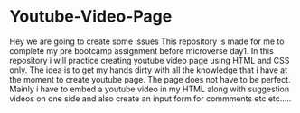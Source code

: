 # Youtube-Video-Page
Hey we are going to create some issues
This repository is made for me to complete my pre bootcamp assignment before microverse day1. In this repository i will practice creating youtube video page using HTML
and CSS only.
The idea is to get my hands dirty with all the knowledge that i have at the moment to create youtube page. The page does not have to be perfect. Mainly i have to 
embed a youtube video in my HTML along with suggestion videos on one side and also create an input form for commments etc etc.....
